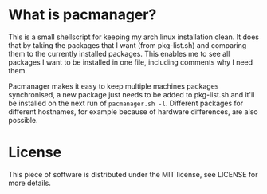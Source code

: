 # What is pacmanager?
This is a small shellscript for keeping my arch linux installation clean. It
does that by taking the packages that I want (from pkg-list.sh) and comparing
them to the currently installed packages. This enables me to see all packages
I want to be installed in one file, including comments why I need them.

Pacmanager makes it easy to keep multiple machines packages synchronised, a new
package just needs to be added to pkg-list.sh and it'll be installed on the next
run of `pacmanager.sh -l`. Different packages for different hostnames, for
example because of hardware differences, are also possible.

# License
This piece of software is distributed under the MIT license, see LICENSE for
more details.
